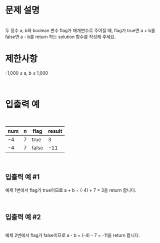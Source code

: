 # 문제 설명

<br>
두 정수 a, b와 boolean 변수 flag가 매개변수로 주어질 때, flag가 true면 a + b를 false면 a - b를 return 하는 solution 함수를 작성해 주세요.

<br>

# 제한사항

-1,000 ≤ a, b ≤ 1,000

<br>

# 입출력 예

<br>

| num | n   | flag  | result |
| --- | --- | ----- | ------ |
| -4  | 7   | true  | 3      |
| -4  | 7   | false | -11    |

<br>
  
## 입출력 예 #1

예제 1번에서 flag가 true이므로 a + b = (-4) + 7 = 3을 return 합니다.

<br>

## 입출력 예 #2

<br>
예제 2번에서 flag가 false이므로 a - b = (-4) - 7 = -11을 return 합니다.
